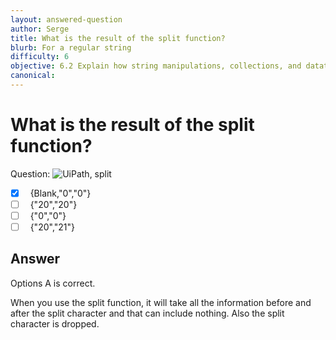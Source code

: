 ```yaml
---
layout: answered-question
author: Serge
title: What is the result of the split function?
blurb: For a regular string
difficulty: 6
objective: 6.2 Explain how string manipulations, collections, and datatables are used for data manipulation
canonical: 
---
```


<h1>What is the result of the split function?</h1>

Question: 
<img src="https://github.com/uipath-certification/uipath-certification.github.io/blob/master/assets/Split2020.jpg" class="img-fluid" alt="UiPath, split">

- [X] &nbsp;  {Blank,"0","0"}
- [ ] &nbsp;  {"20","20"}
- [ ] &nbsp;  {"0","0"}
- [ ] &nbsp;  {"20","21"}

## Answer

Options A is correct.

When you use the split function, it will take all the information before and after the split character and that can include nothing.  Also the split character is dropped.
